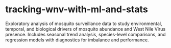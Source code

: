 # tracking-wnv-with-ml-and-stats
Exploratory analysis of mosquito surveillance data to study environmental, temporal, and biological drivers of mosquito abundance and West Nile Virus presence. Includes seasonal trend analysis, species-level comparisons, and regression models with diagnostics for imbalance and performance.
